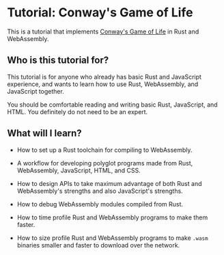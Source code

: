 # Tutorial: Conway's Game of Life

This is a tutorial that implements [Conway's Game of Life][gol] in Rust and
WebAssembly.

[gol]: https://en.wikipedia.org/wiki/Conway%27s_Game_of_Life

## Who is this tutorial for?

This tutorial is for anyone who already has basic Rust and JavaScript
experience, and wants to learn how to use Rust, WebAssembly, and JavaScript
together.

You should be comfortable reading and writing basic Rust, JavaScript, and
HTML. You definitely do not need to be an expert.

## What will I learn?

* How to set up a Rust toolchain for compiling to WebAssembly.

* A workflow for developing polyglot programs made from Rust, WebAssembly,
  JavaScript, HTML, and CSS.

* How to design APIs to take maximum advantage of both Rust and WebAssembly's
  strengths and also JavaScript's strengths.

* How to debug WebAssembly modules compiled from Rust.

* How to time profile Rust and WebAssembly programs to make them faster.

* How to size profile Rust and WebAssembly programs to make `.wasm` binaries
  smaller and faster to download over the network.

